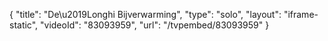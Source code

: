 {
    "title": "De\u2019Longhi Bijverwarming",
    "type": "solo",
    "layout": "iframe-static",
    "videoId": "83093959",
    "url": "\/tvpembed\/83093959"
}